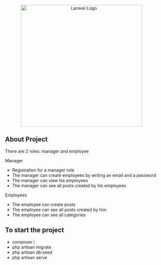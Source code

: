 <p align="center"><a href="https://laravel.com" target="_blank"><img src="https://raw.githubusercontent.com/laravel/art/master/logo-lockup/5%20SVG/2%20CMYK/1%20Full%20Color/laravel-logolockup-cmyk-red.svg" width="400" alt="Laravel Logo"></a></p>


## About Project

There are 2 roles: manager and employee

Manager

- Registration for a manager role
- The manager can create employees by writing an email and a password
- The manager can view his employees
- The manager can see all posts created by his employees

Employees

- The employee can create posts
- The employee can see all posts created by him
- The employee can see all categories

## To start the project

- composer i
- php artisan migrate
- php artisan db:seed
- php artisan serve 
